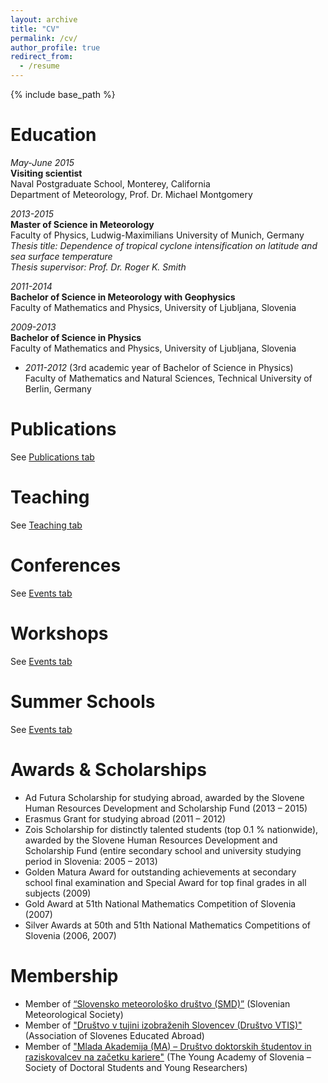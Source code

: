 ```yaml
---
layout: archive
title: "CV"
permalink: /cv/
author_profile: true
redirect_from:
  - /resume
---
```


{% include base_path %}


Education
======

_May-June 2015_<br/> 
**Visiting scientist**<br/> 
Naval Postgraduate School, Monterey, California<br/> 
Department of Meteorology, Prof. Dr. Michael Montgomery


_2013-2015_<br/>
**Master of Science in Meteorology**<br/> 
Faculty of Physics, Ludwig-Maximilians University of Munich, Germany<br/> 
_Thesis title: Dependence of tropical cyclone intensification on latitude and sea surface temperature_<br/> 
_Thesis supervisor: Prof. Dr. Roger K. Smith_

_2011-2014_<br/>
**Bachelor of Science in Meteorology with Geophysics**<br/>
Faculty of Mathematics and Physics, University of Ljubljana, Slovenia

_2009-2013_<br/>
**Bachelor of Science in Physics**<br/>
Faculty of Mathematics and Physics, University of Ljubljana, Slovenia<br/>
  * _2011-2012_ (3rd academic year of Bachelor of Science in Physics)<br/>
    Faculty of Mathematics and Natural Sciences, Technical University of Berlin, Germany

Publications
======
See [Publications tab](https://ninacrnivec.github.io/publications/)
  
Teaching
======
See [Teaching tab](https://ninacrnivec.github.io/teaching/)
  
Conferences
======
See [Events tab](https://ninacrnivec.github.io/events/)

Workshops
======
See [Events tab](https://ninacrnivec.github.io/events/)

Summer Schools
======
See [Events tab](https://ninacrnivec.github.io/events/)
  
Awards & Scholarships
======   
* Ad Futura Scholarship for studying abroad, awarded by the Slovene Human Resources Development and Scholarship Fund (2013 – 2015)
* Erasmus Grant for studying abroad (2011 – 2012)
* Zois Scholarship for distinctly talented students (top 0.1 % nationwide), awarded by the Slovene Human Resources Development and Scholarship Fund (entire secondary school and university studying period in Slovenia: 2005 – 2013)
* Golden Matura Award for outstanding achievements at secondary school final examination and Special Award for top final grades in all subjects (2009)
* Gold Award at 51th National Mathematics Competition of Slovenia (2007)
* Silver Awards at 50th and 51th National Mathematics Competitions of Slovenia (2006, 2007)
  
Membership
======
* Member of [“Slovensko meteorološko društvo (SMD)”](http://www.smd.v-izdelavi.si/domov/) (Slovenian Meteorological Society)
* Member of ["Društvo v tujini izobraženih Slovencev (Društvo VTIS)"](https://www.drustvovtis.si/) (Association of Slovenes Educated Abroad) 
* Member of ["Mlada Akademija (MA) – Društvo doktorskih študentov in raziskovalcev na začetku kariere"](https://www.mladaakademija.si/) (The Young Academy of Slovenia – Society of Doctoral Students and Young Researchers) 

